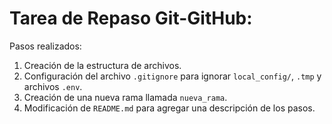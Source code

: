 # Tarea de Repaso Git-GitHub:

Pasos realizados:

1. Creación de la estructura de archivos.
2. Configuración del archivo `.gitignore` para ignorar `local_config/`, `.tmp` y archivos `.env`.
3. Creación de una nueva rama llamada `nueva_rama`.
4. Modificación de `README.md` para agregar una descripción de los pasos.
